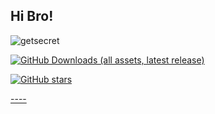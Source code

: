 ## Hi Bro! 

<p align="left">
<a href="https://github.com/getsecret" target="blank"><i align="center" class="devicon-github-original" alt="Renato_Resabala" height="40" width="60" ></i>
</a>
</p>
<p align="left"> 
<img src="https://komarev.com/ghpvc/?username=getsecret&label=Profile%20views&color=0e75b6&style=flat" alt="getsecret"/>
 </p>
 
[![GitHub Downloads (all assets, latest release)](https://img.shields.io/github/downloads/getsecret/zmk-for-sofle-rgb-actions/latest/total)](https://github.com/getsecret/getsecret/stargazers)

[![GitHub stars](https://img.shields.io/github/stars/themlphdstudent/awesome-github-profile-readme-templates.svg)](https://github.com/getsecret/getsecret/stargazers)

[----](https://github.com/getsecret)


<!--
getsecret
**getsecret/getsecret** is a ✨ _special_ ✨ repository because its `README.md` (this file) appears on your GitHub profile.

Here are some ideas to get you started:

- 🔭 I’m currently working on ...
- 🌱 I’m currently learning ...
- 👯 I’m looking to collaborate on ...
- 🤔 I’m looking for help with ...
- 💬 Ask me about ...
- 📫 How to reach me: ...
- 😄 Pronouns: ...
- ⚡ Fun fact: ...
-->
